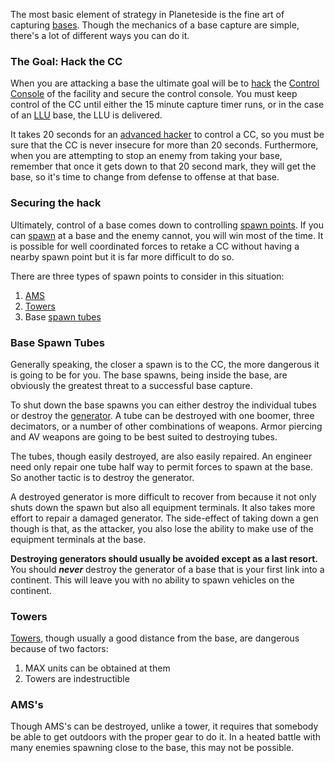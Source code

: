 The most basic element of strategy in Planeteside is the fine art of capturing
[bases](../locations/Facilities.md). Though the mechanics of a base capture are
simple, there's a lot of different ways you can do it.

<h3>

The Goal: Hack the CC

</h3>

When you are attacking a base the ultimate goal will be to
[hack](../terminology/Hack.md) the
[Control Console](../locations/Control_Console.md) of the facility and secure
the control console. You must keep control of the CC until either the 15 minute
capture timer runs, or in the case of an
[LLU](../terminology/Lattice_Logic_Unit.md) base, the LLU is delivered.

It takes 20 seconds for an
[advanced hacker](../certifications/Advanced_Hacking.md) to control a CC, so you
must be sure that the CC is never insecure for more than 20 seconds.
Furthermore, when you are attempting to stop an enemy from taking your base,
remember that once it gets down to that 20 second mark, they will get the base,
so it's time to change from defense to offense at that base.

<h3>

Securing the hack

</h3>

Ultimately, control of a base comes down to controlling
[spawn points](../terminology/Spawn_point.md). If you can
[spawn](../terminology/Respawn.md) at a base and the enemy cannot, you will win
most of the time. It is possible for well coordinated forces to retake a CC
without having a nearby spawn point but it is far more difficult to do so.

There are three types of spawn points to consider in this situation:

1. [AMS](../vehicles/Advanced_Mobile_Station.md)
2. [Towers](../locations/Towers.md)
3. Base [spawn tubes](../items/Respawn_Tube.md)

<h3>

Base Spawn Tubes

</h3>

Generally speaking, the closer a spawn is to the CC, the more dangerous it is
going to be for you. The base spawns, being inside the base, are obviously the
greatest threat to a successful base capture.

To shut down the base spawns you can either destroy the individual tubes or
destroy the [generator](../items/Generator.md). A tube can be destroyed with one
boomer, three decimators, or a number of other combinations of weapons. Armor
piercing and AV weapons are going to be best suited to destroying tubes.

The tubes, though easily destroyed, are also easily repaired. An engineer need
only repair one tube half way to permit forces to spawn at the base. So another
tactic is to destroy the generator.

A destroyed generator is more difficult to recover from because it not only
shuts down the spawn but also all equipment terminals. It also takes more effort
to repair a damaged generator. The side-effect of taking down a gen though is
that, as the attacker, you also lose the ability to make use of the equipment
terminals at the base.

<b>Destroying generators should usually be avoided except as a last resort.</b>
You should <b><i>never</i></b> destroy the generator of a base that is your
first link into a continent. This will leave you with no ability to spawn
vehicles on the continent.

<h3>

Towers

</h3>

[Towers](../locations/Towers.md), though usually a good distance from the base,
are dangerous because of two factors:

1. MAX units can be obtained at them
2. Towers are indestructible

<h3>

AMS's

</h3>

Though AMS's can be destroyed, unlike a tower, it requires that somebody be able
to get outdoors with the proper gear to do it. In a heated battle with many
enemies spawning close to the base, this may not be possible.
